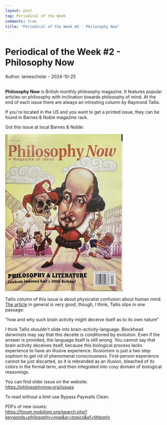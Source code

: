 ```yaml
---
layout: post
tag: Periodical of the Week
comments: true
title: "Periodical of the Week #2 - Philosophy Now"
---
```


# Periodical of the Week #2 - Philosophy Now

Author: lamescholar - 2024-10-25
<br><br>

**Philosophy Now** is British monthly philosophy magazine. It features popular articles on philosophy with inclination towards philosophy of mind. At the end of each issue there are always an intresting column by Raymond Tallis.

If you're located in the US and you want to get a printed issue, they can be found in Barnes & Noble magazine rack.

Got this issue at local Barnes & Noble:

![Philosophy Now](/images/philosophy-now.jpg)

Tallis column of this issue is about physicalist confusion about human mind. [The article](https://philosophynow.org/issues/161/The_Illusion_of_Illusionism) in general is very good, though, I think, Tallis slips in one passage:

"how and why such brain activity might deceive itself as to its own nature"

I think Tallis shouldn't slide into brain-activity-language. Blockhead darwinists may say that this deceite is conditioned by evolution. Even if the answer is provided, the language itself is still wrong. You cannot say that brain activity deceives itself, because this biological process lacks experience to have an illusive experience. Illusionism is just a two step sophism to get rid of phenomenal consciousness. First-person experience cannot be just discarted, so it is rebranded as an illusion, bleached of its colors in the formal term, and then integrated into cosy domain of biological reasonings.

You can find older issue on the website:<br>
<https://philosophynow.org/issues>

To read without a limit use Bypass Paywalls Clean.

PDFs of new issues:<br>
<https://forum.mobilism.org/search.php?keywords=philosophy+now&sr=topics&sf=titleonly>